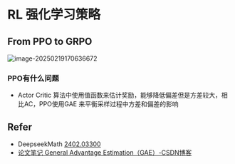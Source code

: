 # RL 强化学习策略

## From PPO to GRPO

![image-20250219170636672](https://ckqqqq-qiker-image-service.oss-cn-beijing.aliyuncs.com/typora-image/image-20250219170636672.png)

### PPO有什么问题

* Actor Critic 算法中使用值函数来估计奖励，能够降低偏差但是方差较大，相比AC，PPO使用GAE 来平衡采样过程中方差和偏差的影响



## Refer

* DeepseekMath [2402.03300](https://arxiv.org/pdf/2402.03300)
* [论文笔记 General Advantage Estimation（GAE）-CSDN博客](https://blog.csdn.net/weixin_39891381/article/details/105153867)